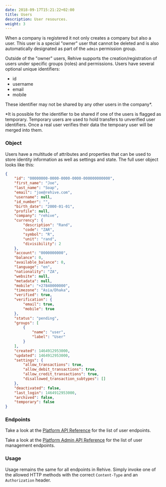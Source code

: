 ```yaml
---
date: 2018-09-17T15:21:22+02:00
title: Users
description: User resources.
weight: 3
---
```


When a company is registered it not only creates a company but also a user. This user is a special "owner" user that cannot be deleted and is also automatically designated as part of the `admin` permission group.

Outside of the "owner" users, Rehive supports the creation/registration of users under specific groups (roles) and permissions. Users have several optional unique identifiers:

- id
- username
- email
- mobile

These identifier may not be shared by any other users in the company&ast;.

<aside class="notice">
    &ast;It is possible for the identifier to be shared if one of the users is flagged as temporary. Temporary users are used to hold transfers to unverified user identifiers. Once a real user verifies their data the tempoary user will be merged into them.
</aside>


### Object

Users have a multitude of attributes and properties that can be used to store identity information as well as settings and state. The full user object looks like this:

```json
{
    "id": "00000000-0000-0000-0000-000000000000",
    "first_name": "Joe",
    "last_name": "Soap",
    "email": "joe@rehive.com",
    "username": null,
    "id_number": "",
    "birth_date": "2000-01-01",
    "profile": null,
    "company": "rehive",
    "currency": {
        "description": "Rand",
        "code": "ZAR",
        "symbol": "R",
        "unit": "rand",
        "divisibility": 2
    },
    "account": "0000000000",
    "balance": 0,
    "available_balance": 0,
    "language": "en",
    "nationality": "ZA",
    "website": null,
    "metadata": null,
    "mobile": "+27840000000",
    "timezone": "Asia/Dhaka",
    "verified": true,
    "verification": {
        "email": true,
        "mobile": true
    },
    "status": "pending",
    "groups": [
        {
            "name": "user",
            "label": "User"
        }
    ],
    "created": 1464912953000,
    "updated": 1464912953000,
    "settings": {
        "allow_transactions": true,
        "allow_debit_transactions": true,
        "allow_credit_transactions": true,
        "disallowed_transaction_subtypes": []
    },
    "deactivated": false,
    "last_login": 1464912953000,
    "archived": false,
    "temporary": false
}
```

### Endpoints

Take a look at the [Platform API Reference](https://rehive-platform.redoc.ly) for the list of user endpoints.

Take a look at the [Platform Admin API Reference](https://rehive-platform-admin.redoc.ly) for the list of user management endpoints.

### Usage

Usage remains the same for all endpoints in Rehive. Simply invoke one of the allowed HTTP methods with the correct `Content-Type` and an `Authorization` header.
